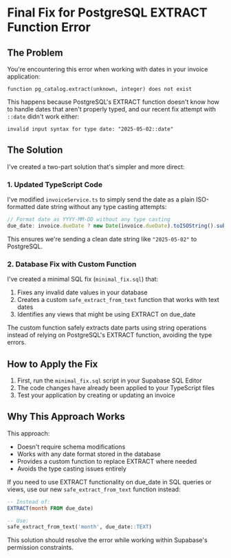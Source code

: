 # Final Fix for PostgreSQL EXTRACT Function Error

## The Problem

You're encountering this error when working with dates in your invoice application:

```
function pg_catalog.extract(unknown, integer) does not exist
```

This happens because PostgreSQL's EXTRACT function doesn't know how to handle dates that aren't properly typed, and our recent fix attempt with `::date` didn't work either:

```
invalid input syntax for type date: "2025-05-02::date"
```

## The Solution

I've created a two-part solution that's simpler and more direct:

### 1. Updated TypeScript Code

I've modified `invoiceService.ts` to simply send the date as a plain ISO-formatted date string without any type casting attempts:

```typescript
// Format date as YYYY-MM-DD without any type casting
due_date: invoice.dueDate ? new Date(invoice.dueDate).toISOString().substring(0, 10) : null,
```

This ensures we're sending a clean date string like `"2025-05-02"` to PostgreSQL.

### 2. Database Fix with Custom Function

I've created a minimal SQL fix (`minimal_fix.sql`) that:

1. Fixes any invalid date values in your database
2. Creates a custom `safe_extract_from_text` function that works with text dates 
3. Identifies any views that might be using EXTRACT on due_date

The custom function safely extracts date parts using string operations instead of relying on PostgreSQL's EXTRACT function, avoiding the type errors.

## How to Apply the Fix

1. First, run the `minimal_fix.sql` script in your Supabase SQL Editor
2. The code changes have already been applied to your TypeScript files
3. Test your application by creating or updating an invoice

## Why This Approach Works

This approach:
- Doesn't require schema modifications
- Works with any date format stored in the database 
- Provides a custom function to replace EXTRACT where needed
- Avoids the type casting issues entirely

If you need to use EXTRACT functionality on due_date in SQL queries or views, use our new `safe_extract_from_text` function instead:

```sql
-- Instead of:
EXTRACT(month FROM due_date)

-- Use:
safe_extract_from_text('month', due_date::TEXT)
```

This solution should resolve the error while working within Supabase's permission constraints.
